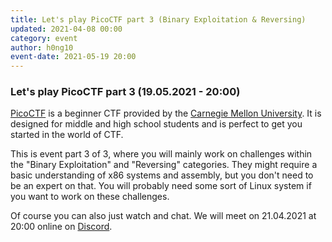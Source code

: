 ```yaml
---
title: Let's play PicoCTF part 3 (Binary Exploitation & Reversing) 
updated: 2021-04-08 00:00
category: event
author: h0ng10
event-date: 2021-05-19 20:00
---
```


### Let's play PicoCTF part 3 (19.05.2021 - 20:00)

[PicoCTF](https://picoctf.org/) is a beginner CTF provided by the [Carnegie Mellon University](https://www.cmu.edu/). It is designed for middle and high school students and is perfect to get you started in the world of CTF. 

This is event part 3 of 3, where you will mainly work on challenges within the "Binary Exploitation" and "Reversing" categories. They might require a basic understanding of x86 systems and assembly, but you don't need to be an expert on that. You will probably need some sort of Linux system if you want to work on these challenges. 

Of course you can also just watch and chat. We will meet on 21.04.2021 at 20:00 online on [Discord](https://discord.gg/p5RJTeVA5F).
